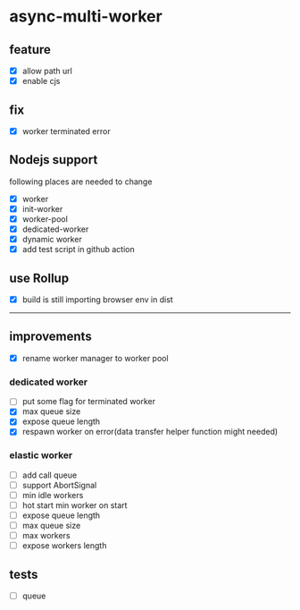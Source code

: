 # async-multi-worker

## feature

- [x] allow path url
- [x] enable cjs

## fix

- [x] worker terminated error

## Nodejs support

following places are needed to change

- [x] worker
- [x] init-worker
- [x] worker-pool
- [x] dedicated-worker
- [x] dynamic worker
- [x] add test script in github action

## use Rollup

- [x] build is still importing browser env in dist

---

## improvements

- [x] rename worker manager to worker pool

### dedicated worker

- [ ] put some flag for terminated worker
- [x] max queue size
- [x] expose queue length
- [x] respawn worker on error(data transfer helper function might needed)

### elastic worker

- [ ] add call queue
- [ ] support AbortSignal
- [ ] min idle workers
- [ ] hot start min worker on start
- [ ] expose queue length
- [ ] max queue size
- [ ] max workers
- [ ] expose workers length

## tests

- [ ] queue
